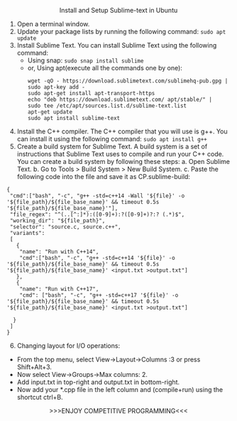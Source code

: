 <p align=center> <b></b>Install and Setup Sublime-text in Ubuntu </b></p>

1. Open a terminal window.
2. Update your package lists by running the following command:
      ```sudo apt update```
3. Install Sublime Text. You can install Sublime Text using the following command:
   * Using snap:
      ```sudo snap install sublime```
   * or, Using apt(execute all the commands one by one):
      ```
      wget -qO - https://download.sublimetext.com/sublimehq-pub.gpg | sudo apt-key add -
      sudo apt-get install apt-transport-https
      echo "deb https://download.sublimetext.com/ apt/stable/" |  sudo tee /etc/apt/sources.list.d/sublime-text.list
      apt-get update  
      sudo apt install sublime-text
      ```
5. Install the C++ compiler. The C++ compiler that you will use is g++. You can install it using the following command:
      ```sudo apt install g++```
6. Create a build system for Sublime Text. A build system is a set of instructions that Sublime Text uses to compile and run your C++ code.
   You can create a build system by following these steps:
  a. Open Sublime Text.
  b. Go to Tools > Build System > New Build System.
  c. Paste the following code into the file and save it as CP.sublime-build:
```
{
 "cmd":["bash", "-c", "g++ -std=c++14 -Wall '${file}' -o '${file_path}/${file_base_name}' && timeout 0.5s '${file_path}/${file_base_name}'"],
 "file_regex": "^(..[^:]*):([0-9]+):?([0-9]+)?:? (.*)$",
 "working_dir": "${file_path}",
 "selector": "source.c, source.c++",
 "variants":
 [
   {
 	"name": "Run with C++14",
 	"cmd":["bash", "-c", "g++ -std=c++14 '${file}' -o '${file_path}/${file_base_name}' && timeout 0.5s '${file_path}/${file_base_name}' <input.txt >output.txt"]
   },
   {
 	"name": "Run with C++17",
 	"cmd": ["bash", "-c", "g++ -std=c++17 '${file}' -o '${file_path}/${file_base_name}' && timeout 0.5s '${file_path}/${file_base_name}' <input.txt >output.txt"]

  }
 ]
}
```
6.  Changing layout for I/O operations:
  * From the top menu, select View->Layout->Columns :3 or press Shift+Alt+3.
  * Now select View->Groups->Max columns: 2.
  * Add input.txt in top-right and output.txt in bottom-right.
  * Now add your *.cpp file in the left column and (compile+run) using the shortcut ctrl+B.

<p align=center> >>>ENJOY COMPETITIVE PROGRAMMING<<< </p>





